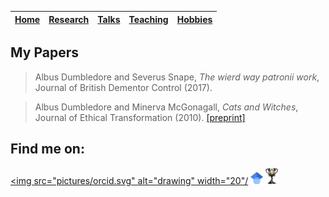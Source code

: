 | [Home](README.md) | [Research](research.md) | [Talks](talks.md) | [Teaching](teaching.md) | [Hobbies](hobbies.md) |
| --- | --- | --- | --- | --- |

## My Papers

> Albus Dumbledore and Severus Snape, *The wierd way patronii work*, Journal of British Dementor Control (2017).

> Albus Dumbledore and Minerva McGonagall, *Cats and Witches*, Journal of Ethical Transformation (2010). [[preprint]](https://warxiv.org/cats.pdf)

## Find me on:

[<img src="pictures/orcid.svg" alt="drawing" width="20"/](https://en.wikipedia.org/wiki/Albus_Dumbledore) [<img src="pictures/googlescholar.png" alt="drawing" width="20"/>](https://en.wikipedia.org/wiki/Albus_Dumbledore) [<img src="pictures/triwizard.jpeg" alt="drawing" width="20"/>](https://en.wikipedia.org/wiki/Albus_Dumbledore)
